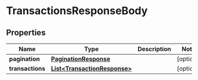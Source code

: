 

# TransactionsResponseBody


## Properties

Name | Type | Description | Notes
------------ | ------------- | ------------- | -------------
**pagination** | [**PaginationResponse**](PaginationResponse.md) |  |  [optional]
**transactions** | [**List&lt;TransactionResponse&gt;**](TransactionResponse.md) |  |  [optional]



